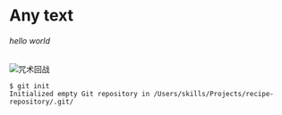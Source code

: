 # Any text
###### hello world
![咒术回战](https://encrypted-tbn0.gstatic.com/images?q=tbn:ANd9GcQObvWRMpg4oSDMowaUk_MVZoJoLITKz24axg&s)
```
$ git init
Initialized empty Git repository in /Users/skills/Projects/recipe-repository/.git/
```
